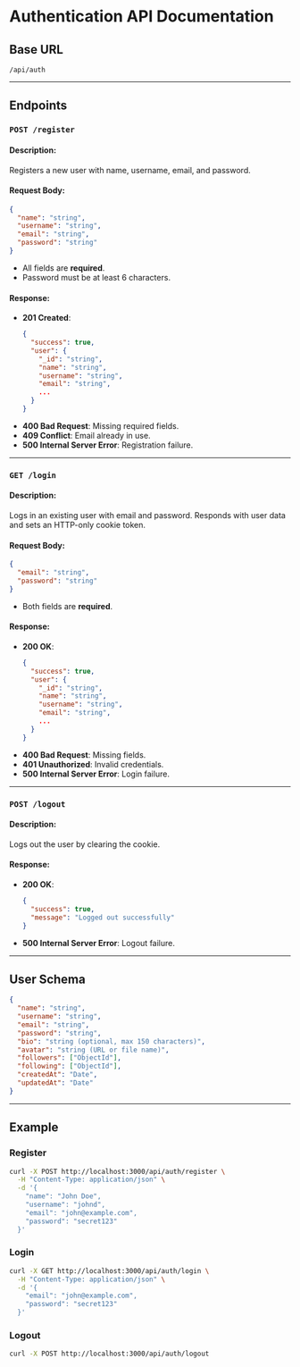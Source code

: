 # Authentication API Documentation

## Base URL
```
/api/auth
```

---

## Endpoints

### `POST /register`
#### Description:
Registers a new user with name, username, email, and password.

#### Request Body:
```json
{
  "name": "string",
  "username": "string",
  "email": "string",
  "password": "string"
}
```
- All fields are **required**.
- Password must be at least 6 characters.

#### Response:
- **201 Created**:
  ```json
  {
    "success": true,
    "user": {
      "_id": "string",
      "name": "string",
      "username": "string",
      "email": "string",
      ...
    }
  }
  ```
- **400 Bad Request**: Missing required fields.
- **409 Conflict**: Email already in use.
- **500 Internal Server Error**: Registration failure.

---

### `GET /login`
#### Description:
Logs in an existing user with email and password. Responds with user data and sets an HTTP-only cookie token.

#### Request Body:
```json
{
  "email": "string",
  "password": "string"
}
```
- Both fields are **required**.

#### Response:
- **200 OK**:
  ```json
  {
    "success": true,
    "user": {
      "_id": "string",
      "name": "string",
      "username": "string",
      "email": "string",
      ...
    }
  }
  ```
- **400 Bad Request**: Missing fields.
- **401 Unauthorized**: Invalid credentials.
- **500 Internal Server Error**: Login failure.

---

### `POST /logout`
#### Description:
Logs out the user by clearing the cookie.

#### Response:
- **200 OK**:
  ```json
  {
    "success": true,
    "message": "Logged out successfully"
  }
  ```
- **500 Internal Server Error**: Logout failure.

---

## User Schema
```json
{
  "name": "string",
  "username": "string",
  "email": "string",
  "password": "string",
  "bio": "string (optional, max 150 characters)",
  "avatar": "string (URL or file name)",
  "followers": ["ObjectId"],
  "following": ["ObjectId"],
  "createdAt": "Date",
  "updatedAt": "Date"
}
```

---

## Example
### Register
```bash
curl -X POST http://localhost:3000/api/auth/register \
  -H "Content-Type: application/json" \
  -d '{
    "name": "John Doe",
    "username": "johnd",
    "email": "john@example.com",
    "password": "secret123"
  }'
```

### Login
```bash
curl -X GET http://localhost:3000/api/auth/login \
  -H "Content-Type: application/json" \
  -d '{
    "email": "john@example.com",
    "password": "secret123"
  }'
```

### Logout
```bash
curl -X POST http://localhost:3000/api/auth/logout
```
